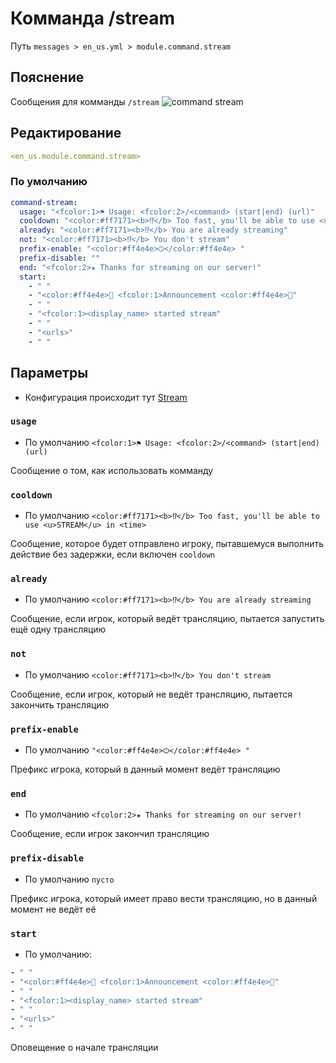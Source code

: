 # Комманда /stream
Путь `messages > en_us.yml > module.command.stream`

## Пояснение
Сообщения для комманды `/stream`
![command stream](/commandstream.png)

## Редактирование
```yaml
<en_us.module.command.stream>
```

### По умолчанию
```yaml
command-stream:
  usage: "<fcolor:1>⚑ Usage: <fcolor:2>/<command> (start|end) (url)"
  cooldown: "<color:#ff7171><b>⁉</b> Too fast, you'll be able to use <u>STREAM</u> in <time>"
  already: "<color:#ff7171><b>⁉</b> You are already streaming"
  not: "<color:#ff7171><b>⁉</b> You don't stream"
  prefix-enable: "<color:#ff4e4e>⏻</color:#ff4e4e> "
  prefix-disable: ""
  end: "<fcolor:2>★ Thanks for streaming on our server!"
  start:
    - " "
    - "<color:#ff4e4e>🔔 <fcolor:1>Announcement <color:#ff4e4e>🔔"
    - " "
    - "<fcolor:1><display_name> started stream"
    - " "
    - "<urls>"
    - " "
```

## Параметры

- Конфигурация происходит тут [Stream](/ru/config/module/command/command-stream/)

### `usage`
- По умолчанию `<fcolor:1>⚑ Usage: <fcolor:2>/<command> (start|end) (url)`

Сообщение о том, как использовать комманду

### `cooldown`
- По умолчанию `<color:#ff7171><b>⁉</b> Too fast, you'll be able to use <u>STREAM</u> in <time>`

Сообщение, которое будет отправлено игроку, пытавшемуся выполнить действие без задержки, если включен `cooldown`

### `already`
- По умолчанию `<color:#ff7171><b>⁉</b> You are already streaming`

Сообщение, если игрок, который ведёт трансляцию, пытается запустить ещё одну трансляцию

### `not`
- По умолчанию `<color:#ff7171><b>⁉</b> You don't stream`

Сообщение, если игрок, который не ведёт трансляцию, пытается закончить трансляцию

### `prefix-enable`
- По умолчанию `"<color:#ff4e4e>⏻</color:#ff4e4e> "`

Префикс игрока, который в данный момент ведёт трансляцию

### `end`
- По умолчанию `<fcolor:2>★ Thanks for streaming on our server!`

Сообщение, если игрок закончил трансляцию

### `prefix-disable`
- По умолчанию `пусто`

Префикс игрока, который имеет право вести трансляцию, но в данный момент не ведёт её

### `start`
- По умолчанию:
```yaml
- " "
- "<color:#ff4e4e>🔔 <fcolor:1>Announcement <color:#ff4e4e>🔔"
- " "
- "<fcolor:1><display_name> started stream"
- " "
- "<urls>"
- " "
```

Оповещение о начале трансляции
